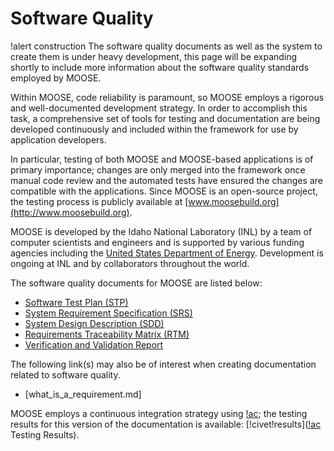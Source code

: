 # Software Quality

!alert construction
The software quality documents as well as the system to create them is under heavy development, this
page will be expanding shortly to include more information about the software quality standards
employed by MOOSE.

Within MOOSE, code reliability is paramount, so MOOSE employs a rigorous and well-documented
development strategy.  In order to accomplish this task, a comprehensive set of tools for testing and
documentation are being developed continuously and included within the framework for use by
application developers.

In particular, testing of both MOOSE and MOOSE-based applications is of primary importance; changes
are only merged into the framework once manual code review and the automated tests have ensured the
changes are compatible with the applications. Since MOOSE is an open-source project, the testing
process is publicly available at [www.moosebuild.org](http://www.moosebuild.org).

MOOSE is developed by the Idaho National Laboratory (INL) by a team of computer scientists and
engineers and is supported by various funding agencies including the
[United States Department of Energy](http://energy.gov/). Development is ongoing at INL and by
collaborators throughout the world.

The software quality documents for MOOSE are listed below:

- [Software Test Plan (STP)](sqa/framework_stp.md)
- [System Requirement Specification (SRS)](sqa/framework_srs.md)
- [System Design Description (SDD)](sqa/framework_sdd.md)
- [Requirements Traceability Matrix (RTM)](sqa/framework_rtm.md)
- [Verification and Validation Report](sqa/framework_vvr.md)

The following link(s) may also be of interest when creating documentation related to software
quality.

- [what_is_a_requirement.md]

MOOSE employs a continuous integration strategy using [!ac](CIVET); the testing results for
this version of the documentation is available:
[!civet!results]([!ac](CIVET) Testing Results).
